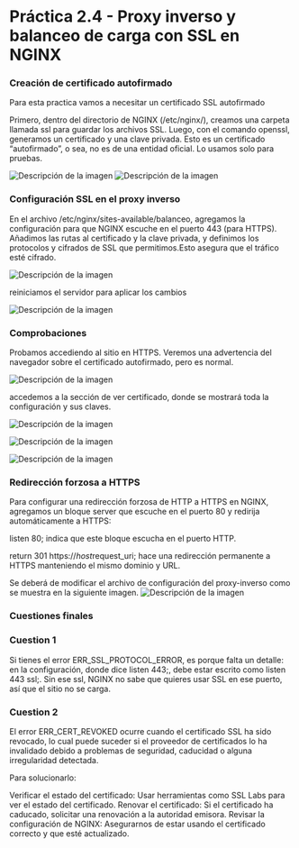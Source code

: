 # **Práctica 2.4 - Proxy inverso y balanceo de carga con SSL en NGINX**

### Creación de certificado autofirmado

Para esta practica vamos a necesitar un certificado SSL autofirmado

Primero, dentro del directorio de NGINX (/etc/nginx/), creamos una carpeta llamada ssl para guardar los archivos SSL.
Luego, con el comando openssl, generamos un certificado y una clave privada.
Esto es un certificado “autofirmado”, o sea, no es de una entidad oficial. Lo usamos solo para pruebas.

![Descripción de la imagen](images/73.png)
![Descripción de la imagen](images/74.png)

### Configuración SSL en el proxy inverso

En el archivo /etc/nginx/sites-available/balanceo, agregamos la configuración para que NGINX escuche en el puerto 443 (para HTTPS).
Añadimos las rutas al certificado y la clave privada, y definimos los protocolos y cifrados de SSL que permitimos.Esto asegura que el tráfico esté cifrado.

![Descripción de la imagen](images/75.png)

reiniciamos el servidor para aplicar los cambios

![Descripción de la imagen](images/76.png)

### Comprobaciones
Probamos accediendo al sitio en HTTPS. Veremos una advertencia del navegador sobre el certificado autofirmado, pero es normal.

![Descripción de la imagen](images/80e.png)

accedemos a la sección de ver certificado, donde se mostrará toda la configuración y sus claves.

![Descripción de la imagen](images/77.png)

![Descripción de la imagen](images/78.png)

![Descripción de la imagen](images/79.png)

### Redirección forzosa a HTTPS
Para configurar una redirección forzosa de HTTP a HTTPS en NGINX, agregamos un bloque server que escuche en el puerto 80 y redirija automáticamente a HTTPS:

listen 80; indica que este bloque escucha en el puerto HTTP.

return 301 https://$host$request_uri; hace una redirección permanente a HTTPS manteniendo el mismo dominio y URL.

Se deberá de modificar el archivo de configuración del proxy-inverso como se muestra en la siguiente imagen.
![Descripción de la imagen](images/81.png)

### Cuestiones finales
### Cuestion 1

Si tienes el error ERR_SSL_PROTOCOL_ERROR, es porque falta un detalle: en la configuración, donde dice listen 443;, debe estar escrito como listen 443 ssl;. Sin ese ssl, NGINX no sabe que quieres usar SSL en ese puerto, así que el sitio no se carga.

### Cuestion 2

El error ERR_CERT_REVOKED ocurre cuando el certificado SSL ha sido revocado, lo cual puede suceder si el proveedor de certificados lo ha invalidado debido a problemas de seguridad, caducidad o alguna irregularidad detectada.

Para solucionarlo:

Verificar el estado del certificado: Usar herramientas como SSL Labs para ver el estado del certificado.
Renovar el certificado: Si el certificado ha caducado, solicitar una renovación a la autoridad emisora.
Revisar la configuración de NGINX: Asegurarnos de estar usando el certificado correcto y que esté actualizado.
